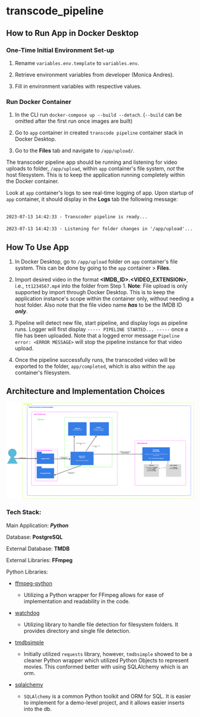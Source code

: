 # transcode_pipeline

## How to Run App in Docker Desktop

### One-Time Initial Environment Set-up

1. Rename `variables.env.template` to `variables.env`.

1. Retrieve environment variables from developer (Monica Andres).

1. Fill in environment variables with respective values.

### Run Docker Container

1. In the CLI run `docker-compose up --build --detach`. (`--build` can be omitted after the first run once images are built)

2. Go to `app` container in created `transcode pipeline` container stack in Docker Desktop.

3. Go to the **Files** tab and navigate to `/app/upload/`.

The transcoder pipeline app should be running and listening for video uploads to folder, `/app/upload`, within `app` container's file system, _not_ the host filesystem. This is to keep the application running completely within the Docker container.

Look at `app` container's logs to see real-time logging of app. Upon startup of `app` container, it should display in the **Logs** tab the following message:

```

2023-07-13 14:42:33 - Transcoder pipeline is ready...

2023-07-13 14:42:33 - Listening for folder changes in '/app/upload'...

```

## How To Use App

1. In Docker Desktop, go to `/app/upload` folder on `app` container's file system. This can be done by going to the `app` container > **Files**.

2. Import desired video in the format **<IMDB_ID>.<VIDEO_EXTENSION>**, i.e., `tt1234567.mp4` into the folder from Step 1.
   **Note**: File upload is only supported by import through Docker Desktop. This is to keep the application instance's scope within the container only, without needing a host folder. Also note that the file video name **_has_** to be the IMDB ID **_only_**.

3. Pipeline will detect new file, start pipeline, and display logs as pipeline runs. Logger will first display `----- PIPELINE STARTED... -----` once a file has been uploaded. Note that a logged error message `Pipeline error: <ERROR MESSAGE>` will stop the pipeline instance for that video upload.

4. Once the pipeline successfully runs, the transcoded video will be exported to the folder, `app/completed`, which is also within the `app` container's filesystem.

## Architecture and Implementation Choices

![Architectural Diagram](Architectural_Diagram.jpg "Architectural Diagram")

### Tech Stack:

Main Application: **_Python_**

Database: **PostgreSQL**

External Database: **TMDB**

External Libraries: **FFmpeg**

Python Libraries:

- [ffmpeg-python](https://github.com/kkroening/ffmpeg-python)

  - Utilizing a Python wrapper for FFmpeg allows for ease of implementation and readability in the code.

- [watchdog](https://github.com/gorakhargosh/watchdog)

  - Utilizing library to handle file detection for filesystem folders. It provides directory and single file detection.

- [tmdbsimple](https://github.com/celiao/tmdbsimple)

  - Initially utilized `requests` library, however, `tmdbsimple` showed to be a cleaner Python wrapper which utilized Python Objects to represent movies. This conformed better with using SQLAlchemy which is an orm.

- [sqlalchemy](https://www.sqlalchemy.org/)
  - `SQLAlchemy` is a common Python toolkit and ORM for SQL. It is easier to implement for a demo-level project, and it allows easier inserts into the db.

